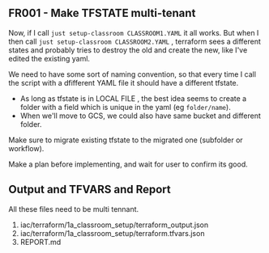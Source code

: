 ## FR001 - Make TFSTATE multi-tenant

Now, if I call `just setup-classroom CLASSROOM1.YAML` it all works.
But when I then call `just setup-classroom CLASSROOM2.YAML` , terraform sees a different states and probably tries to destroy the old and create the new, like I've edited the existing yaml.

We need to have some sort of naming convention, so that every time I call the script with a dfifferent YAML file it should have a different tfstate.
* As long as tfstate is in LOCAL FILE , the best idea seems to create a folder with a field which is unique in the yaml (eg `folder/name`).
* When we'll move to GCS, we could also have same bucket and different folder.

Make sure to migrate existing tfstate to the migrated one (subfolder or workflow).

Make a plan before implementing, and wait for user to confirm its good.


## Output and TFVARS and Report

All these files need to be multi tennant.

1. iac/terraform/1a_classroom_setup/terraform_output.json
2. iac/terraform/1a_classroom_setup/terraform.tfvars.json
3. REPORT.md

